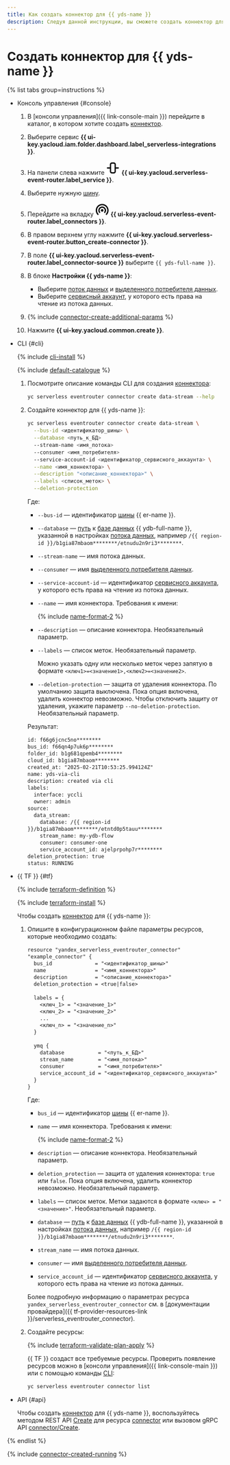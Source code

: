 ```yaml
---
title: Как создать коннектор для {{ yds-name }}
description: Следуя данной инструкции, вы сможете создать коннектор для {{ yds-full-name }}.
---
```


# Создать коннектор для {{ yds-name }}

{% list tabs group=instructions %}

- Консоль управления {#console}

  1. В [консоли управления]({{ link-console-main }}) перейдите в каталог, в котором хотите создать [коннектор](../../../concepts/eventrouter/connector.md).
  1. Выберите сервис **{{ ui-key.yacloud.iam.folder.dashboard.label_serverless-integrations }}**.
  1. На панели слева нажмите ![image](../../../../_assets/console-icons/object-align-center-vertical.svg) **{{ ui-key.yacloud.serverless-event-router.label_service }}**.
  1. Выберите нужную [шину](../../../concepts/eventrouter/bus.md).
  1. Перейдите на вкладку ![image](../../../../_assets/console-icons/broadcast-signal.svg) **{{ ui-key.yacloud.serverless-event-router.label_connectors }}**.
  1. В правом верхнем углу нажмите **{{ ui-key.yacloud.serverless-event-router.button_create-connector }}**.
  1. В поле **{{ ui-key.yacloud.serverless-event-router.label_connector-source }}** выберите `{{ yds-full-name }}`.
  1. В блоке **Настройки {{ yds-name }}**:

      * Выберите [поток данных](../../../../data-streams/concepts/glossary.md#stream-concepts) и [выделенного потребителя данных](../../../../data-streams/concepts/glossary.md#consumers).
      * Выберите [сервисный аккаунт](../../../../iam/concepts/users/service-accounts.md), у которого есть права на чтение из потока данных.

  1. {% include [connector-create-additional-params](../../../../_includes/serverless-integrations/connector-create-additional-params.md) %}
  1. Нажмите **{{ ui-key.yacloud.common.create }}**.

- CLI {#cli}

  {% include [cli-install](../../../../_includes/cli-install.md) %}

  {% include [default-catalogue](../../../../_includes/default-catalogue.md) %}

  1. Посмотрите описание команды CLI для создания [коннектора](../../../concepts/eventrouter/connector.md):

      ```bash
      yc serverless eventrouter connector create data-stream --help
      ```

  1. Создайте коннектор для {{ yds-name }}:

      ```bash
      yc serverless eventrouter connector create data-stream \
        --bus-id <идентификатор_шины> \
        --database <путь_к_БД>
        --stream-name <имя_потока>
        --consumer <имя_потребителя>
        --service-account-id <идентификатор_сервисного_аккаунта> \
        --name <имя_коннектора> \
        --description "<описание_коннектора>" \
        --labels <список_меток> \
        --deletion-protection
      ```

      Где:

      * `--bus-id` — идентификатор [шины](../../../concepts/eventrouter/bus.md) {{ er-name }}.
      * `--database` — [путь](../../../../ydb/operations/connection.md#endpoint-and-path) к [базе данных](../../../../ydb/concepts/resources.md#database) {{ ydb-full-name }}, указанной в настройках [потока данных](../../../../data-streams/concepts/glossary.md#stream-concepts), например `/{{ region-id }}/b1gia87mbaom********/etnudu2n9ri3********`.
      * `--stream-name` — имя потока данных.
      * `--consumer` — имя [выделенного потребителя данных](../../../../data-streams/concepts/glossary.md#consumers).
      * `--service-account-id` — идентификатор [сервисного аккаунта](../../../../iam/concepts/users/service-accounts.md), у которого есть права на чтение из потока данных.
      * `--name` — имя коннектора. Требования к имени:

          {% include [name-format-2](../../../../_includes/name-format-2.md) %}

      * `--description` — описание коннектора. Необязательный параметр.
      * `--labels` — список меток. Необязательный параметр.

          Можно указать одну или несколько меток через запятую в формате `<ключ1>=<значение1>,<ключ2>=<значение2>`.

      * `--deletion-protection` — защита от удаления коннектора. По умолчанию защита выключена. Пока опция включена, удалить коннектор невозможно. Чтобы отключить защиту от удаления, укажите параметр `--no-deletion-protection`. Необязательный параметр.

      Результат:

      ```text
      id: f66g6jcnc5no********
      bus_id: f66qn4p7uk6p********
      folder_id: b1g681qpemb4********
      cloud_id: b1gia87mbaom********
      created_at: "2025-02-21T10:53:25.994124Z"
      name: yds-via-cli
      description: created via cli
      labels:
        interface: yccli
        owner: admin
      source:
        data_stream:
          database: /{{ region-id }}/b1gia87mbaom********/etntd0p5tauu********
          stream_name: my-ydb-flow
          consumer: consumer-one
          service_account_id: ajelprpohp7r********
      deletion_protection: true
      status: RUNNING
      ```

- {{ TF }} {#tf}

  {% include [terraform-definition](../../../../_tutorials/_tutorials_includes/terraform-definition.md) %}

  {% include [terraform-install](../../../../_includes/terraform-install.md) %}

  Чтобы создать [коннектор](../../../concepts/eventrouter/connector.md) для {{ yds-name }}:

  1. Опишите в конфигурационном файле параметры ресурсов, которые необходимо создать:

      ```hcl
      resource "yandex_serverless_eventrouter_connector" "example_connector" {
        bus_id              = "<идентификатор_шины>"
        name                = "<имя_коннектора>"
        description         = "<описание_коннектора>"
        deletion_protection = <true|false>

        labels = {
          <ключ_1> = "<значение_1>"
          <ключ_2> = "<значение_2>"
          ...
          <ключ_n> = "<значение_n>"
        }

        ymq {
          database           = "<путь_к_БД>"
          stream_name        = "<имя_потока>"
          consumer           = "<имя_потребителя>"
          service_account_id = "<идентификатор_сервисного_аккаунта>"
        }
      }
      ```

      Где:

      * `bus_id` — идентификатор [шины](../../../concepts/eventrouter/bus.md) {{ er-name }}.
      * `name` — имя коннектора. Требования к имени:

          {% include [name-format-2](../../../../_includes/name-format-2.md) %}

      * `description` — описание коннектора. Необязательный параметр.
      * `deletion_protection` — защита от удаления коннектора: `true` или `false`. Пока опция включена, удалить коннектор невозможно. Необязательный параметр.
      * `labels` — список меток. Метки задаются в формате `<ключ> = "<значение>"`. Необязательный параметр.
      * `database` — [путь](../../../../ydb/operations/connection.md#endpoint-and-path) к [базе данных](../../../../ydb/concepts/resources.md#database) {{ ydb-full-name }}, указанной в настройках [потока данных](../../../../data-streams/concepts/glossary.md#stream-concepts), например `/{{ region-id }}/b1gia87mbaom********/etnudu2n9ri3********`.
      * `stream_name` — имя потока данных.
      * `consumer` — имя [выделенного потребителя данных](../../../../data-streams/concepts/glossary.md#consumers).
      * `service_account_id` — идентификатор [сервисного аккаунта](../../../../iam/concepts/users/service-accounts.md), у которого есть права на чтение из потока данных.

      Более подробную информацию о параметрах ресурса `yandex_serverless_eventrouter_connector` см. в [документации провайдера]({{ tf-provider-resources-link }}/serverless_eventrouter_connector).

  1. Создайте ресурсы:

      {% include [terraform-validate-plan-apply](../../../../_tutorials/_tutorials_includes/terraform-validate-plan-apply.md) %}

      {{ TF }} создаст все требуемые ресурсы. Проверить появление ресурсов можно в [консоли управления]({{ link-console-main }}) или с помощью команды [CLI](../../../../cli/):

      ```bash
      yc serverless eventrouter connector list
      ```

- API {#api}

  Чтобы создать [коннектор](../../../concepts/eventrouter/connector.md) для {{ yds-name }}, воспользуйтесь методом REST API [Create](../../../../serverless-integrations/eventrouter/api-ref/Connector/create.md) для ресурса [connector](../../../../serverless-integrations/eventrouter/api-ref/Connector/index.md) или вызовом gRPC API [connector/Create](../../../../serverless-integrations/eventrouter/api-ref/grpc/Connector/create.md).

{% endlist %}

{% include [connector-created-running](../../../../_includes/serverless-integrations/connector-created-running.md) %}